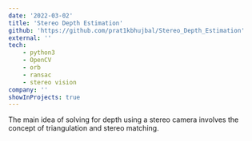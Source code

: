 ```yaml
---
date: '2022-03-02'
title: 'Stereo Depth Estimation'
github: 'https://github.com/prat1kbhujbal/Stereo_Depth_Estimation'
external: ''
tech: 
    - python3
    - OpenCV
    - orb
    - ransac
    - stereo vision
company: ''
showInProjects: true
---
```

The main idea of solving for depth using a stereo camera involves the concept of triangulation and stereo matching.

